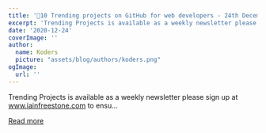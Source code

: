 ```yaml
---
title: '🚀10 Trending projects on GitHub for web developers - 24th December 2020'
excerpt: 'Trending Projects is available as a weekly newsletter please sign up at www.iainfreestone.com to ensu...'
date: '2020-12-24'
coverImage: ''
author:
  name: Koders
  picture: "assets/blog/authors/koders.png"
ogImage:
  url: ''
---
```


Trending Projects is available as a weekly newsletter please sign up at www.iainfreestone.com to ensu...

[Read more](https://dev.to/iainfreestone/10-trending-projects-on-github-for-web-developers-24th-december-2020-3206)
